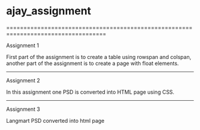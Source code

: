 ajay_assignment
===============


===================================================================================


Assignment 1

First part of the assignment is to create a table using rowspan and colspan, another part of the assignment is to create a page with float elements.

---------------------------------
Assignment 2

In this assignment one PSD is converted into HTML page using CSS.

---------------------------------
Assignment 3

Langmart PSD converted into html page

